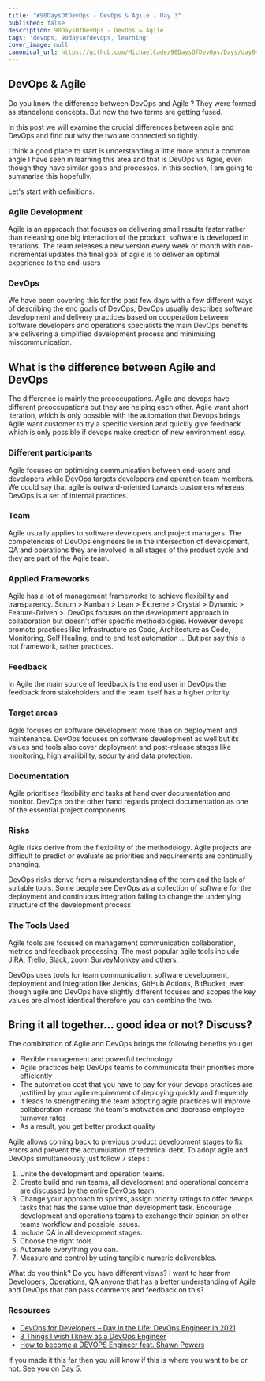 ```yaml
---
title: "#90DaysOfDevOps - DevOps & Agile - Day 3"
published: false
description: 90DaysOfDevOps - DevOps & Agile
tags: 'devops, 90daysofdevops, learning'
cover_image: null
canonical_url: https://github.com/MichaelCade/90DaysOfDevOps/Days/day04.md 
---
```

## DevOps & Agile

Do you know the difference between DevOps and Agile ? They were formed as standalone concepts. But now the two terms are getting fused.

In this post we will examine the crucial differences between agile and DevOps and find out why the two are connected so tightly.

I think a good place to start is understanding a little more about a common angle I have seen in learning this area and that is DevOps vs Agile, even though they have similar goals and processes. In this section, I am going to summarise this hopefully. 

Let's start with definitions. 

### Agile Development 

Agile is an approach that focuses on delivering  small results faster rather than releasing one big interaction of the product, software is developed in iterations. The team releases a new version every week or month with non-incremental updates the final goal of agile is to deliver an optimal experience to the end-users 

### DevOps 

We have been covering this for the past few days with a few different ways of describing the end goals of DevOps, DevOps usually describes software development 
and delivery practices based on cooperation between software developers and operations specialists the main DevOps benefits are delivering a simplified development process and minimising miscommunication. 

## What is the difference between Agile and DevOps 

The difference is mainly the preoccupations. Agile and devops have different preoccupations but they are helping each other. Agile want short iteration, which is only possible with the automation that Devops brings. Agile want customer to try a specific version and quickly give feedback which is only possible if devops make creation of new environment easy.

### Different participants 

Agile focuses on optimising communication between end-users and developers while DevOps targets developers and operation team members.  We could say that agile is outward-oriented towards customers whereas DevOps is a set of internal practices. 

### Team 

Agile usually applies to software developers and project managers. The competencies of DevOps engineers lie in the intersection of development, QA and operations they are involved in all stages of the product cycle and they are part of the Agile team. 

### Applied Frameworks

Agile has a lot of management frameworks to achieve flexibility and transparency. Scrum > Kanban > Lean > Extreme > Crystal > Dynamic > Feature-Driven >. DevOps focuses on the development approach in collaboration but doesn't offer specific methodologies. However devops promote practices like Infrastructure as Code, Architecture as Code, Monitoring, Self Healing, end to end test automation ... But per say this is not framework, rather practices. 

### Feedback 
In Agile the main source of feedback is the end user in DevOps the feedback from stakeholders and the team itself has a higher priority. 

### Target areas 
Agile focuses on software development more than on deployment and maintenance. DevOps focuses on software development as well but its values and tools also cover deployment and post-release stages like monitoring, high availibility, security and data protection.

### Documentation 
Agile prioritises flexibility and tasks at hand over documentation and monitor. DevOps on the other hand regards project documentation as one of the essential project components. 

### Risks
Agile risks derive from the flexibility of the methodology. Agile projects are difficult to predict or evaluate as priorities and requirements are continually changing. 

DevOps risks derive from a misunderstanding of the term and the lack of suitable tools. Some people see DevOps as a collection of software for the deployment and continuous integration failing to change the underlying structure of the development process 

### The Tools Used 
Agile tools are focused on management communication collaboration, metrics and feedback processing. The most popular agile tools include JIRA, Trello, Slack, zoom SurveyMonkey and others. 

DevOps uses tools for team communication, software development, deployment and integration like Jenkins, GitHub Actions, BitBucket, even though agile and DevOps have slightly different focuses and scopes the key values are almost identical therefore you can combine the two. 

## Bring it all together… good idea or not? Discuss? 

The combination of Agile and DevOps brings the following benefits you get 
-	Flexible management and powerful technology 
-	Agile practices help DevOps teams to communicate their priorities more efficiently 
-   The automation cost that you have to pay for your devops practices are justified by your agile requirement of deploying quickly and frequently
-	It leads to strengthening the team adopting agile practices will improve collaboration increase the team's motivation and decrease employee turnover rates 
-	As a result, you get better product quality 

Agile allows coming back to previous product development stages to fix errors and prevent the accumulation of technical debt. To adopt agile and DevOps 
simultaneously just follow 7 steps :

1. Unite the development and operation teams. 
2. Create build and run teams, all development and operational concerns are discussed by the entire DevOps team. 
3. Change your approach to sprints, assign priority ratings to offer devops tasks that has the same value than development task. Encourage development and operations teams to exchange their opinion on other teams workflow and possible issues.
4. Include QA in all development stages. 
5. Choose the right tools. 
6. Automate everything you can. 
7. Measure and control by using tangible numeric deliverables. 

What do you think? Do you have different views? I want to hear from Developers, Operations, QA anyone that has a better understanding of Agile and DevOps that can pass comments and feedback on this? 

### Resources 

- [DevOps for Developers – Day in the Life: DevOps Engineer in 2021](https://www.youtube.com/watch?v=2JymM0YoqGA)
- [3 Things I wish I knew as a DevOps Engineer](https://www.youtube.com/watch?v=udRNM7YRdY4)
- [How to become a DEVOPS Engineer feat. Shawn Powers](https://www.youtube.com/watch?v=kDQMjAQNvY4)

If you made it this far then you will know if this is where you want to be or not. See you on [Day 5](day05.md). 
